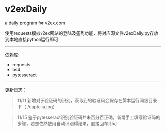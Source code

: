 # v2exDaily
a daily program for v2ex.com

使用requests模拟v2ex网站的登陆及签到功能，将对应源文件v2exDaily.py存放到本地直接python运行即可


---

依赖库:
- requests
- bs4
- pytesseract

---
更新日志：
> 11/11 新增对于验证码的识别，获取到的验证码会保存在脚本运行同级目录下（./captcha.jpg）

> 11/15 鉴于pytesseract识别验证码并未百分百正确，新增手工填写验证码的步骤，若想依然使用自动识别得结果，直接回车即可

